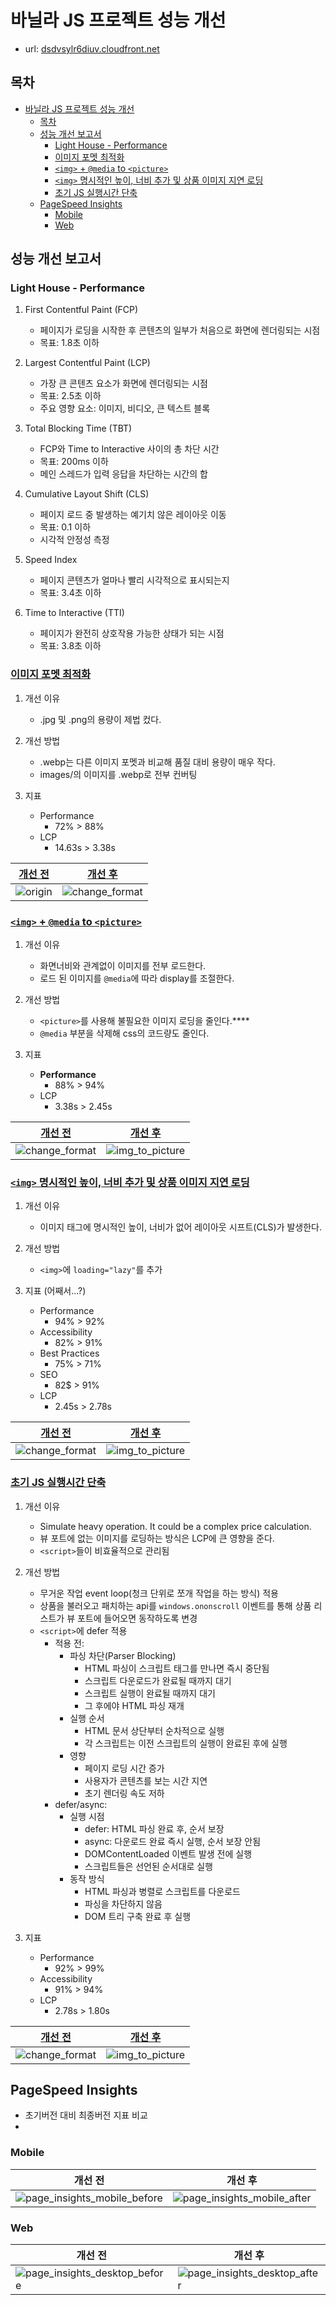  
# 바닐라 JS 프로젝트 성능 개선
- url: [dsdvsylr6diuv.cloudfront.net](https://dsdvsylr6diuv.cloudfront.net)

## 목차
- [바닐라 JS 프로젝트 성능 개선](#바닐라-js-프로젝트-성능-개선)
  - [목차](#목차)
  - [성능 개선 보고서](#성능-개선-보고서)
    - [Light House - Performance](#light-house---performance)
    - [이미지 포멧 최적화](#이미지-포멧-최적화)
    - [`<img>` + `@media` to `<picture>`](#img--media-to-picture)
    - [`<img>` 명시적인 높이, 너비 추가 및 상품 이미지 지연 로딩](#img-명시적인-높이-너비-추가-및-상품-이미지-지연-로딩)
    - [초기 JS 실행시간 단축](#초기-js-실행시간-단축)
  - [PageSpeed Insights](#pagespeed-insights)
    - [Mobile](#mobile)
    - [Web](#web)

## 성능 개선 보고서


### Light House - Performance
1. First Contentful Paint (FCP)
   - 페이지가 로딩을 시작한 후 콘텐츠의 일부가 처음으로 화면에 렌더링되는 시점
   - 목표: 1.8초 이하

2. Largest Contentful Paint (LCP)
   - 가장 큰 콘텐츠 요소가 화면에 렌더링되는 시점
   - 목표: 2.5초 이하
   - 주요 영향 요소: 이미지, 비디오, 큰 텍스트 블록

3. Total Blocking Time (TBT)
   - FCP와 Time to Interactive 사이의 총 차단 시간
   - 목표: 200ms 이하
   - 메인 스레드가 입력 응답을 차단하는 시간의 합

4. Cumulative Layout Shift (CLS)
   - 페이지 로드 중 발생하는 예기치 않은 레이아웃 이동
   - 목표: 0.1 이하
   - 시각적 안정성 측정

5. Speed Index
   - 페이지 콘텐츠가 얼마나 빨리 시각적으로 표시되는지
   - 목표: 3.4초 이하

6. Time to Interactive (TTI)
   - 페이지가 완전히 상호작용 가능한 상태가 되는 시점
   - 목표: 3.8초 이하

### [이미지 포멧 최적화](https://github.com/temeraire97/front_3rd_chapter4-2_basic/commit/36190b71f21564d7342e1f784cd759723b33ab9f)
1. 개선 이유
   - .jpg 및 .png의 용량이 제법 컸다.
  
2. 개선 방법
   - .webp는 다른 이미지 포멧과 비교해 품질 대비 용량이 매우 작다.
   - images/의 이미지를 .webp로 전부 컨버팅

3. 지표
   - Performance
     - 72% > 88%
   - LCP
     - 14.63s > 3.38s

| [개선 전](https://github.com/temeraire97/front_3rd_chapter4-2_basic/issues/22) | [개선 후](https://github.com/temeraire97/front_3rd_chapter4-2_basic/issues/23) |
| ------------------------------------------------------------------------------ | ------------------------------------------------------------------------------ |
| ![origin](report/images/refactor_origin.png)                                   | ![change_format](report/images/refactor_change_format.png)                     |

### [`<img>` + `@media` to `<picture>`](https://github.com/temeraire97/front_3rd_chapter4-2_basic/commit/e196948887f9d54649d2e595344a6055ef8ed54a)
1. 개선 이유
   - 화면너비와 관계없이 이미지를 전부 로드한다.
   - 로드 된 이미지를 `@media`에 따라 display를 조절한다.
  
2. 개선 방법
   - `<picture>`를 사용해 불필요한 이미지 로딩을 줄인다.****
   - `@media` 부분을 삭제해 css의 코드량도 줄인다.

3. 지표
   - **Performance**
     - 88% > 94%
   - LCP
     - 3.38s > 2.45s

| [개선 전](https://github.com/temeraire97/front_3rd_chapter4-2_basic/issues/23) | [개선 후](https://github.com/temeraire97/front_3rd_chapter4-2_basic/issues/24) |
| ------------------------------------------------------------------------------ | ------------------------------------------------------------------------------ |
| ![change_format](report/images/refactor_change_format.png)                     | ![img_to_picture](report/images/refactor_img_to_picture.png)                   |

### [`<img>` 명시적인 높이, 너비 추가 및 상품 이미지 지연 로딩](https://github.com/temeraire97/front_3rd_chapter4-2_basic/commit/d5e01004a248d882ef61f666dfea5e8d29c5fcab)
1. 개선 이유
   - 이미지 태그에 명시적인 높이, 너비가 없어 레이아웃 시프트(CLS)가 발생한다.
  
2. 개선 방법
   - `<img>`에 `loading="lazy"`를 추가

3. 지표 (어째서...?)
   - Performance
     - 94% > 92%
   - Accessibility
     - 82% > 91%
   - Best Practices
     - 75% > 71%
   - SEO
     - 82$ > 91%
   - LCP
     - 2.45s > 2.78s

| [개선 전](https://github.com/temeraire97/front_3rd_chapter4-2_basic/issues/24) | [개선 후](https://github.com/temeraire97/front_3rd_chapter4-2_basic/issues/25) |
| ------------------------------------------------------------------------------ | ------------------------------------------------------------------------------ |
| ![change_format](report/images/refactor_img_to_picture.png)                    | ![img_to_picture](report/images/refactor_explicit_height_width.png)            |

### [초기 JS 실행시간 단축](https://github.com/temeraire97/front_3rd_chapter4-2_basic/commit/f885d415086c7ae0d73c981710a63cbf98a66998)
1. 개선 이유
   - Simulate heavy operation. It could be a complex price calculation.
   - 뷰 포트에 없는 이미지를 로딩하는 방식은 LCP에 큰 영향을 준다.
   - `<script>`들이 비효율적으로 관리됨
  
2. 개선 방법
   - 무거운 작업 event loop(청크 단위로 쪼개 작업을 하는 방식) 적용
   - 상품을 불러오고 패치하는 api를 `windows.ononscroll` 이벤트를 통해 상품 리스트가 뷰 포트에 들어오면 동작하도록 변경
   - `<script>`에 defer 적용
     - 적용 전:
       - 파싱 차단(Parser Blocking)
         - HTML 파싱이 스크립트 태그를 만나면 즉시 중단됨
         - 스크립트 다운로드가 완료될 때까지 대기
         - 스크립트 실행이 완료될 때까지 대기
         - 그 후에야 HTML 파싱 재개
       - 실행 순서
         - HTML 문서 상단부터 순차적으로 실행
         - 각 스크립트는 이전 스크립트의 실행이 완료된 후에 실행
       - 영향
         - 페이지 로딩 시간 증가
         - 사용자가 콘텐츠를 보는 시간 지연
         - 초기 렌더링 속도 저하
     - defer/async:
       - 실행 시점
         - defer: HTML 파싱 완료 후, 순서 보장
         - async: 다운로드 완료 즉시 실행, 순서 보장 안됨
         - DOMContentLoaded 이벤트 발생 전에 실행
         - 스크립트들은 선언된 순서대로 실행
       - 동작 방식
         - HTML 파싱과 병렬로 스크립트를 다운로드
         - 파싱을 차단하지 않음
         - DOM 트리 구축 완료 후 실행

3. 지표
   - Performance
     - 92% > 99%
   - Accessibility
     - 91% > 94%
   - LCP
     - 2.78s > 1.80s

| [개선 전](https://github.com/temeraire97/front_3rd_chapter4-2_basic/issues/25) | [개선 후](https://github.com/temeraire97/front_3rd_chapter4-2_basic/issues/26) |
| ------------------------------------------------------------------------------ | ------------------------------------------------------------------------------ |
| ![change_format](report/images/refactor_explicit_height_width.png)             | ![img_to_picture](report/images/refactor_initial_JS.png)                       |


## PageSpeed Insights
- 초기버전 대비 최종버전 지표 비교
- 
### Mobile
| 개선 전                                                                       | 개선 후                                                                     |
| ----------------------------------------------------------------------------- | --------------------------------------------------------------------------- |
| ![page_insights_mobile_before](report/images/page_insights_mobile_before.png) | ![page_insights_mobile_after](report/images/page_insights_mobile_after.png) |

### Web
| 개선 전                                                                         | 개선 후                                                                       |
| ------------------------------------------------------------------------------- | ----------------------------------------------------------------------------- |
| ![page_insights_desktop_before](report/images/page_insights_desktop_before.png) | ![page_insights_desktop_after](report/images/page_insights_desktop_after.png) |